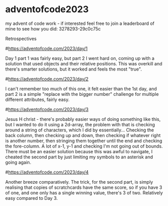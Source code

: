 # adventofcode2023
my advent of code work - if interested feel free to join a leaderboard of mine to see how you did: 3278293-29c0c75c

Retrospectives


#https://adventofcode.com/2023/day/1

Day 1 part 1 was fairly easy, but part 2 I went hard on, coming up with a solution that used objects and their relative positions. This was overkill and there's smarter solutions, but it worked and feels the most "true".

#https://adventofcode.com/2023/day/2

I can't remember too much of this one, it felt easier than the 1st day, and part 2 is a simple "replace with the bigger number" challenge for multiple different attributes, fairly easy.

#https://adventofcode.com/2023/day/3

Jesus H christ - there's probably easier ways of doing something like this, but I wanted to do it using a 2d-array, the problem with that is checking around a string of characters, which I did by essentially...
Checking the back column, then checking up and down, then checking if whatever right is another number, then stringing them together until the end and checking the fore-column.
A lot of x-1, y-1 and checking I'm not going out of bounds.
There must be an easier solution because this was awful to navigate, I cheated the second part by just limiting my symbols to an asterisk and going again.

#https://adventofcode.com/2023/day/4

Another breeze comparatively. The trick, for the second part, is simply realising that copies of scratchcards have the same score, so if you have 3 of one, and one only has a single winning value, there's 3 of two.
Relatively easy compared to Day 3.
